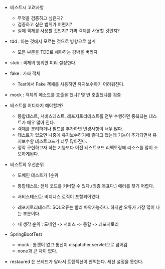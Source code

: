 - 테스트시 고려사항
    - 무엇을 검증하고 싶은지?
    - 검증하고 싶은 범위가 어떤지?
    - 실제 객체를 사용할 것인지? 가짜 객체를 사용할 것인지?

- tdd : 아는 것에서 모르는 것으로 뱡향으로 설계
    - 모든 부분을 TDD로 해야하는 강박을 버리자

- stub : 객체의 행위만 미리 설정한다.
- fake : 가짜 객체
    - Test에서 Fake 객체를 사용하면 유지보수하기 어려워진다. 
- mock : 객체의 메소드를 호출을 했냐? 몇 번 호출했냐를 검증

- 테스트를 어디까지 해야할까?
    - 통합테스트, 서비스테스트, 레포지토리테스트를 전부 수행하면 중복되는 테스트가 매우 많아 진다.
    - 객체를 분리하거나 필드를 추가하면 변경사항이 너무 많다.
    - 테스트가 있으면 나중에 유지보수하기에 좋다고 했는데 기능이 추가되면서 유지보수할 테스트코드가 너무 많아진다.
    - 정작 구현하고자 하는 기능보다 이전 테스트코드 리펙토링에 리소스를 많이 소모하게된다.

- 테스트의 우선순위
    - 도메인 테스트가 1순위
    - 통합테스트: 전체 코드를 커버할 수 있다.(최종 목표다.) 에러를 찾기 어렵다.
    - 서비스테스트: 비지니스 로직이 포함되어있다.
    - 레포지토리테스트: SQL오류는 빨리 파악가능하다. 하지만 오류가 가장 많이 나는 부분이다.

    - 내 생각 순위 : 도메인 -> 서비스 -> 통합 -> 레포지토리


- SpringBootTest
    - mock : 톰켓이 없고 통신이 dispatcher servlet으로 넘어감
    - none과 큰 차이 없다.
- restaured 는 쓰레드가 달라서 트렌젝션이 안먹는다. 세션 설정을 못한다.

